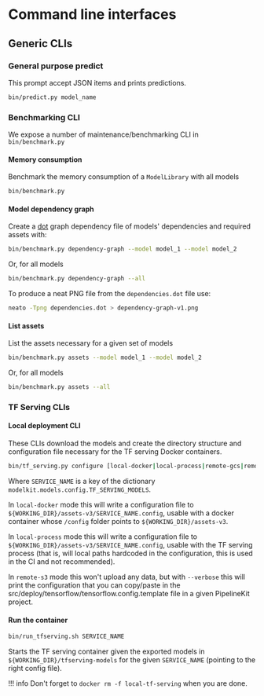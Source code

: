# Command line interfaces

## Generic CLIs

### General purpose predict

This prompt accept JSON items and prints predictions.
```sh
bin/predict.py model_name
```

### Benchmarking CLI

We expose a number of maintenance/benchmarking CLI in `bin/benchmark.py`

#### Memory consumption

Benchmark the memory consumption of a `ModelLibrary` with all models
```sh
bin/benchmark.py
```

#### Model dependency graph

Create a [dot](https://en.wikipedia.org/wiki/DOT_(graph_description_language)) graph dependency file of models' dependencies and required assets with:
```sh
bin/benchmark.py dependency-graph --model model_1 --model model_2
```

Or, for all models
```sh
bin/benchmark.py dependency-graph --all
```

To produce a neat PNG file from the `dependencies.dot` file use:
```sh
neato -Tpng dependencies.dot > dependency-graph-v1.png
```

#### List assets

List the assets necessary for a given set of models
```sh
bin/benchmark.py assets --model model_1 --model model_2
```

Or, for all models
```sh
bin/benchmark.py assets --all
```



### TF Serving CLIs

#### Local deployment CLI

These CLIs download the models and create the directory structure and configuration file necessary for the TF serving Docker containers.

```sh
bin/tf_serving.py configure [local-docker|local-process|remote-gcs|remote-s3] SERVICE_NAME [--verbose]
```

Where `SERVICE_NAME` is a key of the dictionary `modelkit.models.config.TF_SERVING_MODELS`.

In `local-docker` mode this will write a configuration file to `${WORKING_DIR}/assets-v3/SERVICE_NAME.config`, usable with a docker container whose `/config` folder points to `${WORKING_DIR}/assets-v3`.

In `local-process` mode this will write a configuration file to `${WORKING_DIR}/assets-v3/SERVICE_NAME.config`, usable with the TF serving process (that is, will local paths hardcoded in the configuration, this is used in the CI and not recommended).

In `remote-s3` mode this won't upload any data, but with `--verbose` this will print the configuration that you can copy/paste in the src/deploy/tensorflow/tensorflow.config.template file in a given PipelineKit project.

#### Run the container

```sh
bin/run_tfserving.sh SERVICE_NAME
```

Starts the TF serving container given the exported models in `${WORKING_DIR}/tfserving-models` for the given `SERVICE_NAME` (pointing to the right config file).

!!! info
    Don't forget to
    ```
    docker rm -f local-tf-serving
    ```
    when you are done.
